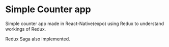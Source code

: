 # Simple Counter app

Simple counter app made in React-Native(expo) using Redux to understand workings of Redux.

Redux Saga also implemented.
